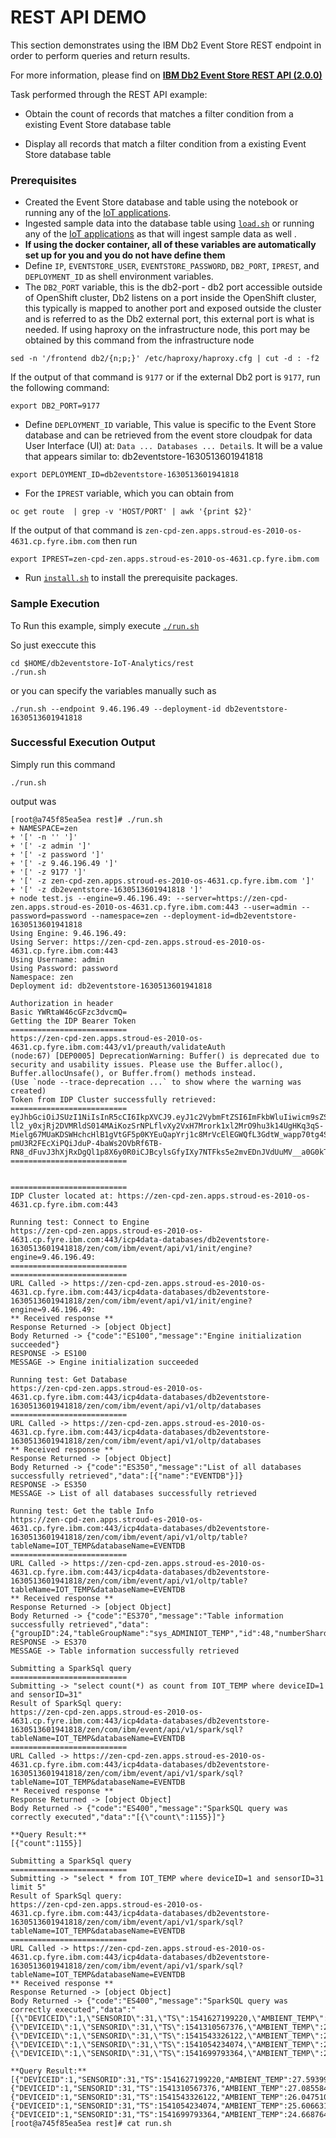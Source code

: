 # REST API DEMO

This section demonstrates using the IBM Db2 Event Store REST endpoint in order to perform queries and return results.

For more information, please find on [**IBM Db2 Event Store REST API (2.0.0)**](https://www.ibm.com/docs/en/db2-event-store/2.0.0?topic=store-rest-api)

Task performed through the REST API example:

- Obtain the count of records that matches a filter condition from a existing Event Store database table

- Display all records that match a filter condition from a existing Event Store database table

### Prerequisites
- Created the Event Store database and table using the notebook or running any of the [IoT applications](https://github.com/IBMProjectEventStore/db2eventstore-IoT-Analytics/tree/master/AdvancedApplications).
- Ingested sample data into the database table using [`load.sh`](../data/load.sh) or running any of the [IoT applications](https://github.com/IBMProjectEventStore/db2eventstore-IoT-Analytics/tree/master/AdvancedApplications) as that will ingest sample data as well .
- **If using the docker container, all of these variables are automatically set up for you and you do not have define them**
- Define `IP`, `EVENTSTORE_USER`, `EVENTSTORE_PASSWORD`, `DB2_PORT`, `IPREST`, and `DEPLOYMENT_ID` as shell environment variables.
- The `DB2_PORT` variable, this is the db2-port - db2 port accessible outside of OpenShift cluster, Db2 listens on a port inside the OpenShift cluster, this typically is mapped to another port and exposed outside the cluster and is referred  to as the Db2 external port, this external port is what is needed.  If using haproxy on the infrastructure node, this port may be obtained by this command from the infrastructure node
```
sed -n '/frontend db2/{n;p;}' /etc/haproxy/haproxy.cfg | cut -d : -f2
```
If the output of that command is `9177` or if the external Db2 port is `9177`, run the following command:
```
export DB2_PORT=9177
```
- Define `DEPLOYMENT_ID` variable,  This value is specific to the Event Store database and can be retrieved from the event store cloudpak for data User Interface (UI) at: `Data ... Databases ... Detail`s. It will be a value that appears similar to: db2eventstore-1630513601941818
```
export DEPLOYMENT_ID=db2eventstore-1630513601941818

```

- For the `IPREST` variable, which you can obtain from
```
oc get route  | grep -v 'HOST/PORT' | awk '{print $2}'
```
If the output of that command is `zen-cpd-zen.apps.stroud-es-2010-os-4631.cp.fyre.ibm.com` then run
```
export IPREST=zen-cpd-zen.apps.stroud-es-2010-os-4631.cp.fyre.ibm.com
```

- Run [`install.sh`](install.sh) to install the prerequisite packages.

### Sample Execution

To Run this example, simply execute [`./run.sh`](run.sh)

So just execcute this
```
cd $HOME/db2eventstore-IoT-Analytics/rest
./run.sh
```
or you can specify the variables manually such as 
```
./run.sh --endpoint 9.46.196.49 --deployment-id db2eventstore-1630513601941818
```


### Successful Execution Output
Simply run this command
```
./run.sh
```
output was 

```
[root@a745f85ea5ea rest]# ./run.sh
+ NAMESPACE=zen
+ '[' -n '' ']'
+ '[' -z admin ']'
+ '[' -z password ']'
+ '[' -z 9.46.196.49 ']'
+ '[' -z 9177 ']'
+ '[' -z zen-cpd-zen.apps.stroud-es-2010-os-4631.cp.fyre.ibm.com ']'
+ '[' -z db2eventstore-1630513601941818 ']'
+ node test.js --engine=9.46.196.49: --server=https://zen-cpd-zen.apps.stroud-es-2010-os-4631.cp.fyre.ibm.com:443 --user=admin --password=password --namespace=zen --deployment-id=db2eventstore-1630513601941818
Using Engine: 9.46.196.49:
Using Server: https://zen-cpd-zen.apps.stroud-es-2010-os-4631.cp.fyre.ibm.com:443
Using Username: admin
Using Password: password
Namespace: zen
Deployment id: db2eventstore-1630513601941818

Authorization in header
Basic YWRtaW46cGFzc3dvcmQ=
Getting the IDP Bearer Token
==========================
https://zen-cpd-zen.apps.stroud-es-2010-os-4631.cp.fyre.ibm.com:443/v1/preauth/validateAuth
(node:67) [DEP0005] DeprecationWarning: Buffer() is deprecated due to security and usability issues. Please use the Buffer.alloc(), Buffer.allocUnsafe(), or Buffer.from() methods instead.
(Use `node --trace-deprecation ...` to show where the warning was created)
Token from IDP Cluster successfully retrieved:
==========================
eyJhbGciOiJSUzI1NiIsInR5cCI6IkpXVCJ9.eyJ1c2VybmFtZSI6ImFkbWluIiwicm9sZSI6IkFkbWluIiwicGVybWlzc2lvbnMiOlsiYWRtaW5pc3RyYXRvciIsImNhbl9wcm92aXNpb24iXSwiZ3JvdXBzIjpbMTAwMDBdLCJzdWIiOiJhZG1pbiIsImlzcyI6IktOT1hTU08iLCJhdWQiOiJEU1giLCJ1aWQiOiIxMDAwMzMwOTk5IiwiYXV0aGVudGljYXRvciI6ImRlZmF1bHQiLCJpYXQiOjE2MzEwNjI5MzksImV4cCI6MTYzMTEwNjEwM30.IQ2I7BGQt_IyIJOE_qyrtXN5JLrt-ll2_y0xjRj2DVMRldS014MAiKozSrNPLflvXy2VxH7Mrork1xl2MrO9hu3k14UgHKq3qS-Mielg67MUaKDSWHchcHlB1gVtGF5p0KYEuQapYrj1c8MrVcElEGWQfL3GdtW_wapp70tg4SBtcYB0HAZfNiguFWdaxm1yPtYJVms9d6F53P-pmU3R2FEcXiPQiJduP-4baWs2OVbRf6TB-RN8_dFuvJ3hXjRxDgQl1p8X6y0R0iCJBcylsGfyIXy7NTFks5e2mvEDnJVdUuMV__a0G0kTZFXaBS9AiIgi8YQXzSbIsut0XS27Rw
==========================


==========================
IDP Cluster located at: https://zen-cpd-zen.apps.stroud-es-2010-os-4631.cp.fyre.ibm.com:443

Running test: Connect to Engine
https://zen-cpd-zen.apps.stroud-es-2010-os-4631.cp.fyre.ibm.com:443/icp4data-databases/db2eventstore-1630513601941818/zen/com/ibm/event/api/v1/init/engine?engine=9.46.196.49:
==========================
==========================
URL Called -> https://zen-cpd-zen.apps.stroud-es-2010-os-4631.cp.fyre.ibm.com:443/icp4data-databases/db2eventstore-1630513601941818/zen/com/ibm/event/api/v1/init/engine?engine=9.46.196.49:
** Received response **
Response Returned -> [object Object]
Body Returned -> {"code":"ES100","message":"Engine initialization succeeded"}
RESPONSE -> ES100
MESSAGE -> Engine initialization succeeded

Running test: Get Database
https://zen-cpd-zen.apps.stroud-es-2010-os-4631.cp.fyre.ibm.com:443/icp4data-databases/db2eventstore-1630513601941818/zen/com/ibm/event/api/v1/oltp/databases
==========================
URL Called -> https://zen-cpd-zen.apps.stroud-es-2010-os-4631.cp.fyre.ibm.com:443/icp4data-databases/db2eventstore-1630513601941818/zen/com/ibm/event/api/v1/oltp/databases
** Received response **
Response Returned -> [object Object]
Body Returned -> {"code":"ES350","message":"List of all databases successfully retrieved","data":[{"name":"EVENTDB"}]}
RESPONSE -> ES350
MESSAGE -> List of all databases successfully retrieved

Running test: Get the table Info
https://zen-cpd-zen.apps.stroud-es-2010-os-4631.cp.fyre.ibm.com:443/icp4data-databases/db2eventstore-1630513601941818/zen/com/ibm/event/api/v1/oltp/table?tableName=IOT_TEMP&databaseName=EVENTDB
==========================
URL Called -> https://zen-cpd-zen.apps.stroud-es-2010-os-4631.cp.fyre.ibm.com:443/icp4data-databases/db2eventstore-1630513601941818/zen/com/ibm/event/api/v1/oltp/table?tableName=IOT_TEMP&databaseName=EVENTDB
** Received response **
Response Returned -> [object Object]
Body Returned -> {"code":"ES370","message":"Table information successfully retrieved","data":{"groupID":24,"tableGroupName":"sys_ADMINIOT_TEMP","id":48,"numberShards":36}}
RESPONSE -> ES370
MESSAGE -> Table information successfully retrieved

Submitting a SparkSql query
==========================
Submitting -> "select count(*) as count from IOT_TEMP where deviceID=1 and sensorID=31"
Result of SparkSql query:
https://zen-cpd-zen.apps.stroud-es-2010-os-4631.cp.fyre.ibm.com:443/icp4data-databases/db2eventstore-1630513601941818/zen/com/ibm/event/api/v1/spark/sql?tableName=IOT_TEMP&databaseName=EVENTDB
==========================
URL Called -> https://zen-cpd-zen.apps.stroud-es-2010-os-4631.cp.fyre.ibm.com:443/icp4data-databases/db2eventstore-1630513601941818/zen/com/ibm/event/api/v1/spark/sql?tableName=IOT_TEMP&databaseName=EVENTDB
** Received response **
Response Returned -> [object Object]
Body Returned -> {"code":"ES400","message":"SparkSQL query was correctly executed","data":"[{\"count\":1155}]"}

**Query Result:**
[{"count":1155}]

Submitting a SparkSql query
==========================
Submitting -> "select * from IOT_TEMP where deviceID=1 and sensorID=31 limit 5"
Result of SparkSql query:
https://zen-cpd-zen.apps.stroud-es-2010-os-4631.cp.fyre.ibm.com:443/icp4data-databases/db2eventstore-1630513601941818/zen/com/ibm/event/api/v1/spark/sql?tableName=IOT_TEMP&databaseName=EVENTDB
==========================
URL Called -> https://zen-cpd-zen.apps.stroud-es-2010-os-4631.cp.fyre.ibm.com:443/icp4data-databases/db2eventstore-1630513601941818/zen/com/ibm/event/api/v1/spark/sql?tableName=IOT_TEMP&databaseName=EVENTDB
** Received response **
Response Returned -> [object Object]
Body Returned -> {"code":"ES400","message":"SparkSQL query was correctly executed","data":"[{\"DEVICEID\":1,\"SENSORID\":31,\"TS\":1541627199220,\"AMBIENT_TEMP\":27.593995991939863,\"POWER\":6.921405275716975,\"TEMPERATURE\":44.1656966644114},{\"DEVICEID\":1,\"SENSORID\":31,\"TS\":1541310567376,\"AMBIENT_TEMP\":27.08558496190764,\"POWER\":13.62873063735008,\"TEMPERATURE\":50.3360236897283},{\"DEVICEID\":1,\"SENSORID\":31,\"TS\":1541543326122,\"AMBIENT_TEMP\":26.047510749164648,\"POWER\":12.6674332022278,\"TEMPERATURE\":47.016434953018525},{\"DEVICEID\":1,\"SENSORID\":31,\"TS\":1541054234074,\"AMBIENT_TEMP\":25.60663139977397,\"POWER\":14.718642454235619,\"TEMPERATURE\":47.998245262863314},{\"DEVICEID\":1,\"SENSORID\":31,\"TS\":1541699793364,\"AMBIENT_TEMP\":24.66876440073116,\"POWER\":12.570519460858517,\"TEMPERATURE\":43.262131448398314}]"}

**Query Result:**
[{"DEVICEID":1,"SENSORID":31,"TS":1541627199220,"AMBIENT_TEMP":27.593995991939863,"POWER":6.921405275716975,"TEMPERATURE":44.1656966644114},{"DEVICEID":1,"SENSORID":31,"TS":1541310567376,"AMBIENT_TEMP":27.08558496190764,"POWER":13.62873063735008,"TEMPERATURE":50.3360236897283},{"DEVICEID":1,"SENSORID":31,"TS":1541543326122,"AMBIENT_TEMP":26.047510749164648,"POWER":12.6674332022278,"TEMPERATURE":47.016434953018525},{"DEVICEID":1,"SENSORID":31,"TS":1541054234074,"AMBIENT_TEMP":25.60663139977397,"POWER":14.718642454235619,"TEMPERATURE":47.998245262863314},{"DEVICEID":1,"SENSORID":31,"TS":1541699793364,"AMBIENT_TEMP":24.66876440073116,"POWER":12.570519460858517,"TEMPERATURE":43.262131448398314}]
[root@a745f85ea5ea rest]# cat run.sh

```
